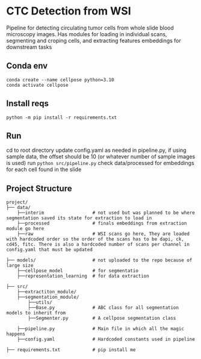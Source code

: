 # CTC Detection from WSI
Pipeline for detecting circulating tumor cells from whole slide blood microscopy images. 
Has modules for loading in individual scans, segmenting and croping cells, and extracting features embeddings for downstream tasks

## Conda env
```
conda create --name cellpose python=3.10
conda activate cellpose
```
## Install reqs
```
python -m pip install -r requirements.txt 
```

## Run
cd to root directory
update config.yaml as needed
in pipeline.py, if using sample data, the offset should be 10 (or whatever number of sample images is used)
run `python src/pipeline.py`
check data/processed for embeddings for each cell found in the slide


## Project Structure
```
project/
├── data/
    ├──interim                  # not used but was planned to be where segmentation saved its state for extraction to load in
    ├──processed                # finals embeddings from extraction module go here
    ├──raw                      # WSI scans go here, They are loaded with hardcoded order so the order of the scans has to be dapi, ck, cd45, fitc. There is also a hardcoded number of scans per channel in config.yaml that must be updated

├── models/                     # not uploaded to the repo because of large size
    ├──cellpose_model           # for segmentatio
    ├──representation_learning  # for data extraction

├── src/
    ├──extractiton_module/
    ├──segmentation_module/
        ├──utils/ 
        ├──Base.py              # ABC class for all segmentation models to inherit from
        ├──Segmenter.py         # A cellpose segmentation class

    ├──pipeline.py              # Main file in which all the magic happens
    ├──config.yaml              # Hardcoded constants used in pipeline

├── requirements.txt            # pip install me  
```

